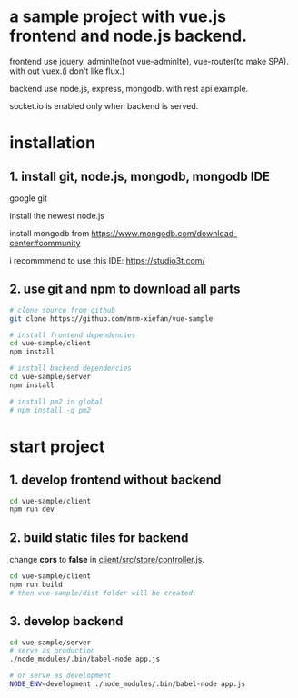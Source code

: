 # a sample project with vue.js frontend and node.js backend.

frontend use jquery, adminlte(not vue-adminlte), vue-router(to make SPA). with out vuex.(i don't like flux.)

backend use node.js, express, mongodb. with rest api example.

socket.io is enabled only when backend is served.

# installation

## 1. install git, node.js, mongodb, mongodb IDE

google git

install the newest node.js

install mongodb from https://www.mongodb.com/download-center#community

i recommmend to use this IDE: https://studio3t.com/

## 2. use git and npm to download all parts

``` bash
# clone source from github
git clone https://github.com/mrm-xiefan/vue-sample

# install frontend dependencies
cd vue-sample/client
npm install

# install backend dependencies
cd vue-sample/server
npm install

# install pm2 in global
# npm install -g pm2
```

# start project

## 1. develop frontend without backend

``` bash
cd vue-sample/client
npm run dev
```

## 2. build static files for backend

change **cors** to **false** in [client/src/store/controller.js](./client/src/store/controller.js).

``` bash
cd vue-sample/client
npm run build
# then vue-sample/dist folder will be created.
```

## 3. develop backend

``` bash
cd vue-sample/server
# serve as production
./node_modules/.bin/babel-node app.js

# or serve as development
NODE_ENV=development ./node_modules/.bin/babel-node app.js
```
